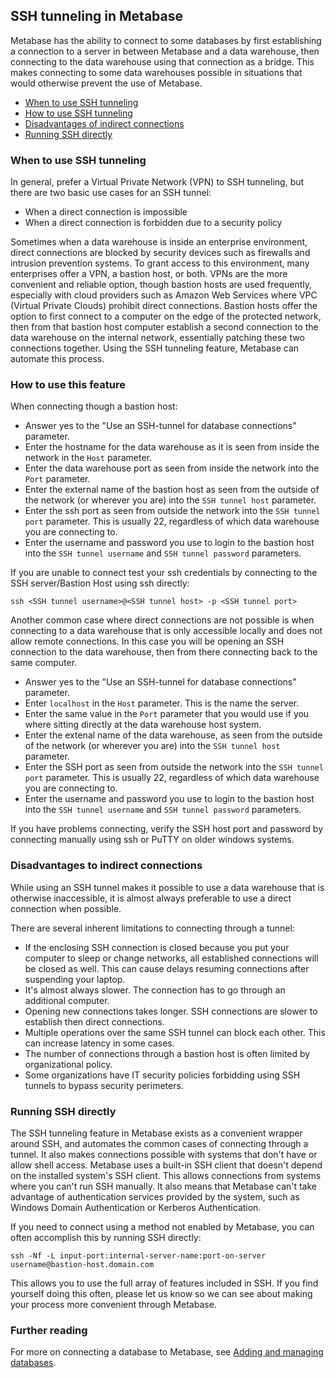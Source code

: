 ## SSH tunneling in Metabase

Metabase has the ability to connect to some databases by first establishing a connection to a server in between Metabase and a data warehouse, then connecting to the data warehouse using that connection as a bridge. This makes connecting to some data warehouses possible in situations that would otherwise prevent the use of Metabase.

- [When to use SSH tunneling](#when-to-use-ssh-tunneling)
- [How to use SSH tunneling](#how-to-use-ssh-tunneling)
- [Disadvantages of indirect connections](#disadvantages-of-direct-connections)
- [Running SSH directly](#running-ssh-directly)

### When to use SSH tunneling

In general, prefer a Virtual Private Network (VPN) to SSH tunneling, but there are two basic use cases for an SSH tunnel:

- When a direct connection is impossible
- When a direct connection is forbidden due to a security policy

Sometimes when a data warehouse is inside an enterprise environment, direct connections are blocked by security devices such as firewalls and intrusion prevention systems. To grant access to this environment, many enterprises offer a VPN, a bastion host, or both. VPNs are the more convenient and reliable option, though bastion hosts are used frequently, especially with cloud providers such as Amazon Web Services where VPC (Virtual Private Clouds) prohibit direct connections. Bastion hosts offer the option to first connect to a computer on the edge of the protected network, then from that bastion host computer establish a second connection to the data warehouse on the internal network, essentially patching these two connections together. Using the SSH tunneling feature, Metabase can automate this process. 

### How to use this feature

When connecting though a bastion host:

- Answer yes to the "Use an SSH-tunnel for database connections" parameter.
- Enter the hostname for the data warehouse as it is seen from inside the network in the `Host` parameter.
- Enter the data warehouse port as seen from inside the network into the `Port` parameter.
- Enter the external name of the bastion host as seen from the outside of the network (or wherever you are) into the `SSH tunnel host` parameter.
- Enter the ssh port as seen from outside the network into the `SSH tunnel port` parameter. This is usually 22, regardless of which data warehouse you are connecting to.
- Enter the username and password you use to login to the bastion host into the `SSH tunnel username` and `SSH tunnel password` parameters.

If you are unable to connect test your ssh credentials by connecting to the SSH server/Bastion Host using ssh directly:

```
ssh <SSH tunnel username>@<SSH tunnel host> -p <SSH tunnel port>
```

Another common case where direct connections are not possible is when connecting to a data warehouse that is only accessible locally and does not allow remote connections. In this case you will be opening an SSH connection to the data warehouse, then from there connecting back to the same computer.

- Answer yes to the "Use an SSH-tunnel for database connections" parameter.
- Enter `localhost` in the `Host` parameter. This is the name the server.
- Enter the same value in the `Port` parameter that you would use if you where sitting directly at the data warehouse host system.
- Enter the extenal name of the data warehouse, as seen from the outside of the network (or wherever you are) into the `SSH tunnel host` parameter.
- Enter the SSH port as seen from outside the network into the `SSH tunnel port` parameter. This is usually 22, regardless of which data warehouse you are connecting to.
- Enter the username and password you use to login to the bastion host into the `SSH tunnel username` and `SSH tunnel password` parameters.

If you have problems connecting, verify the SSH host port and password by connecting manually using ssh or PuTTY on older windows systems.

### Disadvantages to indirect connections

While using an SSH tunnel makes it possible to use a data warehouse that is otherwise inaccessible, it is almost always preferable to use a direct connection when possible.

There are several inherent limitations to connecting through a tunnel:

- If the enclosing SSH connection is closed because you put your computer to sleep or change networks, all established connections will be closed as well. This can cause delays resuming connections after suspending your laptop.
- It's almost always slower. The connection has to go through an additional computer.
- Opening new connections takes longer. SSH connections are slower to establish then direct connections.
- Multiple operations over the same SSH tunnel can block each other. This can increase latency in some cases.
- The number of connections through a bastion host is often limited by organizational policy.
- Some organizations have IT security policies forbidding using SSH tunnels to bypass security perimeters.

### Running SSH directly 

The SSH tunneling feature in Metabase exists as a convenient wrapper around SSH, and automates the common cases of connecting through a tunnel. It also makes connections possible with systems that don't have or allow shell access. Metabase uses a built-in SSH client that doesn't depend on the installed system's SSH client. This allows connections from systems where you can't run SSH manually. It also means that Metabase can't take advantage of authentication services provided by the system, such as Windows Domain Authentication or Kerberos Authentication.

If you need to connect using a method not enabled by Metabase, you can often accomplish this by running SSH directly:

```
ssh -Nf -L input-port:internal-server-name:port-on-server username@bastion-host.domain.com
```

This allows you to use the full array of features included in SSH. If you find yourself doing this often, please let us know so we can see about making your process more convenient through Metabase.

### Further reading

For more on connecting a database to Metabase, see [Adding and managing databases](01-managing-databases.md).
